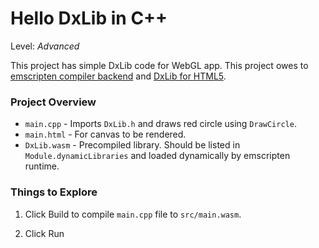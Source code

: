 # Hello DxLib in C++

Level: *Advanced*

This project has simple DxLib code for WebGL app. This project owes to [emscripten compiler backend](https://github.com/nokotan/emscripten-compiler) and [DxLib for HTML5](https://github.com/nokotan/DxLibForHTML5).

### Project Overview

* `main.cpp` - Imports `DxLib.h` and draws red circle using `DrawCircle`.
* `main.html` - For canvas to be rendered.
* `DxLib.wasm` - Precompiled library. Should be listed in `Module.dynamicLibraries` and loaded dynamically by emscripten runtime.

### Things to Explore

1. Click Build to compile `main.cpp` file to `src/main.wasm`.

2. Click Run
